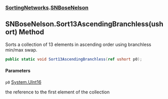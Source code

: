 ### [SortingNetworks](SortingNetworks.md 'SortingNetworks').[SNBoseNelson](SortingNetworks.SNBoseNelson.md 'SortingNetworks.SNBoseNelson')

## SNBoseNelson.Sort13AscendingBranchless(ushort) Method

Sorts a collection of 13 elements in ascending order using branchless min/max swap.

```csharp
public static void Sort13AscendingBranchless(ref ushort p0);
```
#### Parameters

<a name='SortingNetworks.SNBoseNelson.Sort13AscendingBranchless(ushort).p0'></a>

`p0` [System.UInt16](https://docs.microsoft.com/en-us/dotnet/api/System.UInt16 'System.UInt16')

the reference to the first element of the collection